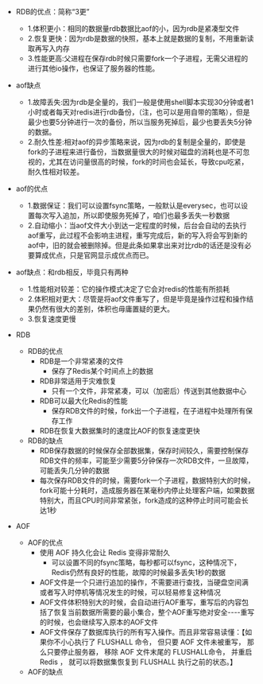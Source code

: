 * RDB的优点：简称“3更”
	* 1.体积更小：相同的数据量rdb数据比aof的小，因为rdb是紧凑型文件
	* 2.恢复更快：因为rdb是数据的快照，基本上就是数据的复制，不用重新读取再写入内存
	* 3.性能更高:父进程在保存rdb时候只需要fork一个子进程，无需父进程的进行其他io操作，也保证了服务器的性能。
* aof缺点
	* 1.故障丢失:因为rdb是全量的，我们一般是使用shell脚本实现30分钟或者1小时或者每天对redis进行rdb备份，（注，也可以是用自带的策略），但是最少也要5分钟进行一次的备份，所以当服务死掉后，最少也要丢失5分钟的数据。
	* 2.耐久性差:相对aof的异步策略来说，因为rdb的复制是全量的，即使是fork的子进程来进行备份，当数据量很大的时候对磁盘的消耗也是不可忽视的，尤其在访问量很高的时候，fork的时间也会延长，导致cpu吃紧，耐久性相对较差。
* aof的优点
	* 1.数据保证：我们可以设置fsync策略，一般默认是everysec，也可以设置每次写入追加，所以即使服务死掉了，咱们也最多丢失一秒数据
	* 2.自动缩小：当aof文件大小到达一定程度的时候，后台会自动的去执行aof重写，此过程不会影响主进程，重写完成后，新的写入将会写到新的aof中，旧的就会被删除掉。但是此条如果拿出来对比rdb的话还是没有必要算成优点，只是官网显示成优点而已。
* aof缺点：和rdb相反，毕竟只有两种
	* 1.性能相对较差：它的操作模式决定了它会对redis的性能有所损耗
	* 2.体积相对更大：尽管是将aof文件重写了，但是毕竟是操作过程和操作结果仍然有很大的差别，体积也毋庸置疑的更大。
	* 3.恢复速度更慢










* RDB
	* RDB的优点
		* RDB是一个非常紧凑的文件
			* 保存了Redis某个时间点上的数据
		* RDB非常适用于灾难恢复
			* 只有一个文件，非常紧凑，可以（加密后）传送到其他数据中心
		* RDB可以最大化Redis的性能
			* 保存RDB文件的时候，fork出一个子进程，在子进程中处理所有保存工作
		* RDB在恢复大数据集时的速度比AOF的恢复速度更快
	* RDB的缺点
		* RDB保存数据的时候保存全部数据集，保存时间较久，需要控制保存RDB文件的频率，可能至少需要5分钟保存一次RDB文件，一旦故障，可能丢失几分钟的数据
		* 每次保存RDB文件的时候，需要fork一个子进程，数据特别大的时候，fork可能十分耗时，造成服务器在某毫秒内停止处理客户端，如果数据特别大，而且CPU时间非常紧张，fork造成的这种停止时间可能会长达1秒
* AOF
	* AOF的优点
		* 使用 AOF 持久化会让 Redis 变得非常耐久
			* 可以设置不同的fsync策略，每秒都可以fsync，这种情况下，Redis仍然有良好的性能，故障的时候最多丢失1秒的数据
		* AOF文件是一个只进行追加的操作，不需要进行查找，当硬盘空间满或者写入时停机等情况发生的时候，可以轻易修复这种情况
		* AOF文件体积特别大的时候，会自动进行AOF重写，重写后的内容包括了恢复当前数据所需要的最小集合，整个AOF重写绝对安全----重写的时候，也会继续写入原本的AOF文件
		* AOF文件保存了数据库执行的所有写入操作。而且非常容易读懂：【如果你不小心执行了 FLUSHALL 命令， 但只要 AOF 文件未被重写， 那么只要停止服务器， 移除 AOF 文件末尾的 FLUSHALL命令， 并重启 Redis ， 就可以将数据集恢复到 FLUSHALL 执行之前的状态。】
	* AOF的缺点